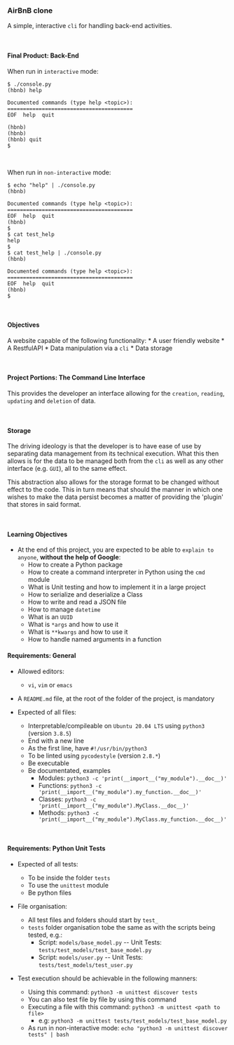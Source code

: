 ### AirBnB clone

A simple, interactive `cli` for handling back-end activities.

<br />

#### Final Product: Back-End

When run in `interactive` mode:

```
$ ./console.py
(hbnb) help

Documented commands (type help <topic>):
========================================
EOF  help  quit

(hbnb) 
(hbnb) 
(hbnb) quit
$
```

<br />

When run in `non-interactive` mode:

```
$ echo "help" | ./console.py
(hbnb)

Documented commands (type help <topic>):
========================================
EOF  help  quit
(hbnb) 
$
$ cat test_help
help
$
$ cat test_help | ./console.py
(hbnb)

Documented commands (type help <topic>):
========================================
EOF  help  quit
(hbnb) 
$
```

<br />

#### Objectives

A website capable of the following functionality:
    * A user friendly website
    * A RestfulAPI
    * Data manipulation via a `cli`
    * Data storage

<br />

#### Project Portions: The Command Line Interface

This provides the developer an interface allowing for the `creation`, `reading`, `updating` and `deletion` of data.

<br />

#### Storage

The driving ideology is that the developer is to have ease of use by separating data management from its technical execution. What this then allows is for the data to be managed both from the `cli` as well as any other interface (e.g. `GUI`), all to the same effect.

This abstraction also allows for the storage format to be changed without effect to the code. This in turn means that should the manner in which one wishes to make the data persist becomes a matter of providing the 'plugin' that stores in said format.

<br />

#### Learning Objectives

* At the end of this project, you are expected to be able to `explain to anyone`, **without the help of Google**:
    * How to create a Python package
    * How to create a command interpreter in Python using the `cmd` module
    * What is Unit testing and how to implement it in a large project
    * How to serialize and deserialize a Class
    * How to write and read a JSON file
    * How to manage `datetime`
    * What is an `UUID`
    * What is `*args` and how to use it
    * What is `**kwargs` and how to use it
    * How to handle named arguments in a function

#### Requirements: General

* Allowed editors:
    * `vi`, `vim` or `emacs`

* A `README.md` file, at the root of the folder of the project, is mandatory

* Expected of all files:
    * Interpretable/compileable on `Ubuntu 20.04 LTS` using `python3` (version `3.8.5`)
    * End with a new line
    * As the first line, have `#!/usr/bin/python3`
    * To be linted using `pycodestyle` (version `2.8.*`)
    * Be executable
    * Be documentated, examples
        * Modules: `python3 -c 'print(__import__("my_module").__doc__)'`
        * Functions: `python3 -c 'print(__import__("my_module").my_function.__doc__)'`
        * Classes: `python3 -c 'print(__import__("my_module").MyClass.__doc__)'`
        * Methods: `python3 -c 'print(__import__("my_module").MyClass.my_function.__doc__)'`

<br />

#### Requirements: Python Unit Tests

* Expected of all tests:
    * To be inside the folder `tests`
    * To use the `unittest` module
    * Be python files

* File organisation:
    * All test files and folders should start by `test_`
    * `tests` folder organisation tobe the same as with the scripts being tested, e.g.:
        * Script: `models/base_model.py`  --  Unit Tests: `tests/test_models/test_base_model.py`
        * Script: `models/user.py`  --  Unit Tests: `tests/test_models/test_user.py`

* Test execution should be achievable in the following manners:
    * Using this command: `python3 -m unittest discover tests`
    * You can also test file by file by using this command
    * Executing a file with this command: `python3 -m unittest <path to file>`
        * e.g: `python3 -m unittest tests/test_models/test_base_model.py`
    * As run in non-interactive mode: `echo "python3 -m unittest discover tests" | bash`

<br />
